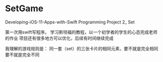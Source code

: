 # SetGame
Developing-iOS-11-Apps-with-Swift  Programming Project 2_ Set

第一次用swift写程序。
学习斯坦福的教程，以一个初学者的学生的心态完成老师的作业
项目还有很多地方可以优化，后续有时间继续完成

我理解的游戏规则是：
同一套（set）的三张卡片的相同元素，要不就是完全相同
要不就是完全不同
